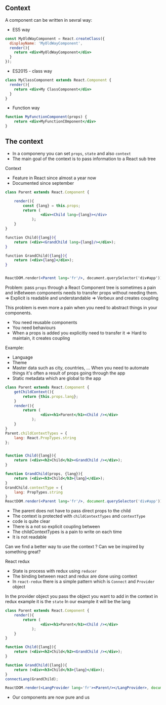 ## Context

A component can be written in sevral way:

- ES5 way

```jsx
const MyOldWayComponent = React.createClass({
  displayName: 'MyOldWayComponent',
  render(){
    return <div>MyOldWayComponent</div>
  }
});
```

- ES2015 - class way
```jsx
class MyClassComponent extends React.Component {
  render(){
    return <div>My ClassComponent</div>
  }
}
```


- Function way
```jsx
function MyFunctionComponent(props) {
    return <div>MyFunctionCOmponent</div>
}
```

## The context

- In a componeny you can set `props`, `state` and also `context`
- The main goal of the context is to pass information to a React sub tree

Context

- Feature in React since almost a year now
- Documented since september
```jsx
class Parent extends React.Component {

    render(){
        const {lang} = this.props;
        return (
                <div><Child lang={lang}></div>
            );
    }
}

function Child({lang}){
    return (<div><GrandChild lang={lang}/></div>);
}

function GrandChild({lang}){
    return (<div>{lang}</div>);
}


ReactDOM.render(<Parent lang='fr'/>, document.querySelector('div#app'))
```

Problem: pass `props` through a React Component tree is sometimes a pain and inBetween components needs to transfer props without needing them.
=> Explicit is readable and understandable
=> Verbeux and creates coupling


This problem is even more a pain when you need to abstract things in your components.
- You need reusable components
- You need behaviours
- When a props is added you explicitly need to transfer it => Hard to maintain, it creates coupling


Example:
- Language
- Theme
- Master data such as city, countries, ... When you need to automate things it's often a result of props going through the app
- Static metadata which are global to the app

```jsx
class Parent extends React.Component {
    getChildContext(){
        return {this.props.lang};
    }
    render(){
        return (
                <div><h1>Parent</h1><Child /></div>
            );
    }
}
Parent.childContextTypes = {
    lang: React.PropTypes.string
};


function Child({lang}){
    return (<div><h2>Child</h2><GrandChild /></div>);
}

function GrandChild(props, {lang}){
    return (<div><h3>Child</h3>{lang}</div>);
}
GrandChild.contextType = {
    lang: PropTypes.string
}
ReactDOM.render(<Parent lang='fr'/>, document.querySelector('div#app'))
```

- The parent does not have to pass direct props to the child
- The context is protected with  `childContextTypes` and `contextType`
- code is quite clear
- There is a not so explicit coupling between
- The childContextTypes is a pain to write on each time
- It is not readable

Can we find a better way to use the context ?
Can we be inspired  by something great?


React redux
- State is process with redux using `reducer`
- The binding between react and redux are done using context
- In `react-redux` there is a simple pattern which is `Connect` and `Provider` object

In the provider object you pass the object you want to add in the context in redux example it is the `state`
In our example it will be the lang

```jsx
class Parent extends React.Component {
    render(){
        return (
                <div><h1>Parent</h1><Child /></div>
            );
    }
}

function Child({lang}){
    return (<div><h2>Child</h2><GrandChild /></div>);
}

function GrandChild({lang}){
    return (<div><h3>Child</h3>{lang}</div>);
}
connectLang(GrandChild);

ReactDOM.render(<LangProvider lang='fr'><Parent/></LangProvider>, document.querySelector('div#app'))
```

- Our components are now pure and us
